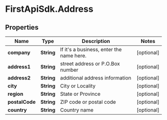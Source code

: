 # FirstApiSdk.Address

## Properties
Name | Type | Description | Notes
------------ | ------------- | ------------- | -------------
**company** | **String** | If it&#39;s a business, enter the name here. | [optional] 
**address1** | **String** | street address or P.O.Box number | [optional] 
**address2** | **String** | additional address information | [optional] 
**city** | **String** | City or Locality | [optional] 
**region** | **String** | State or Province | [optional] 
**postalCode** | **String** | ZIP code or postal code | [optional] 
**country** | **String** | Country name | [optional] 


